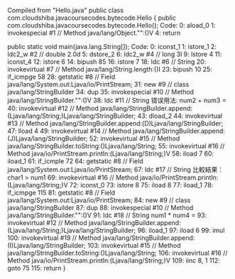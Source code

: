 Compiled from "Hello.java"
public class com.cloudshiba.javacoursecodes.bytecode.Hello {
  public com.cloudshiba.javacoursecodes.bytecode.Hello();
    Code:
       0: aload_0
       1: invokespecial #1                  // Method java/lang/Object."<init>":()V
       4: return

  public static void main(java.lang.String[]);
    Code:
       0: iconst_1
       1: istore_1
       2: ldc2_w        #2                  // double 2.0d
       5: dstore_2
       6: ldc2_w        #4                  // long 3l
       9: lstore        4
      11: iconst_4
      12: istore        6
      14: bipush        85
      16: istore        7
      18: ldc           #6                  // String
      20: invokevirtual #7                  // Method java/lang/String.length:()I
      23: bipush        10
      25: if_icmpge     58
      28: getstatic     #8                  // Field java/lang/System.out:Ljava/io/PrintStream;
      31: new           #9                  // class java/lang/StringBuilder
      34: dup
      35: invokespecial #10                 // Method java/lang/StringBuilder."<init>":()V
      38: ldc           #11                 // String 错误用法: num2 + num3 =
      40: invokevirtual #12                 // Method java/lang/StringBuilder.append:(Ljava/lang/String;)Ljava/lang/StringBuilder;
      43: dload_2
      44: invokevirtual #13                 // Method java/lang/StringBuilder.append:(D)Ljava/lang/StringBuilder;
      47: lload         4
      49: invokevirtual #14                 // Method java/lang/StringBuilder.append:(J)Ljava/lang/StringBuilder;
      52: invokevirtual #15                 // Method java/lang/StringBuilder.toString:()Ljava/lang/String;
      55: invokevirtual #16                 // Method java/io/PrintStream.println:(Ljava/lang/String;)V
      58: iload         7
      60: iload_1
      61: if_icmple     72
      64: getstatic     #8                  // Field java/lang/System.out:Ljava/io/PrintStream;
      67: ldc           #17                 // String 比較結果： char1 > num1
      69: invokevirtual #16                 // Method java/io/PrintStream.println:(Ljava/lang/String;)V
      72: iconst_0
      73: istore        8
      75: iload         8
      77: iload_1
      78: if_icmpge     115
      81: getstatic     #8                  // Field java/lang/System.out:Ljava/io/PrintStream;
      84: new           #9                  // class java/lang/StringBuilder
      87: dup
      88: invokespecial #10                 // Method java/lang/StringBuilder."<init>":()V
      91: ldc           #18                 // String num1 * num4 =
      93: invokevirtual #12                 // Method java/lang/StringBuilder.append:(Ljava/lang/String;)Ljava/lang/StringBuilder;
      96: iload_1
      97: iload         6
      99: imul
     100: invokevirtual #19                 // Method java/lang/StringBuilder.append:(I)Ljava/lang/StringBuilder;
     103: invokevirtual #15                 // Method java/lang/StringBuilder.toString:()Ljava/lang/String;
     106: invokevirtual #16                 // Method java/io/PrintStream.println:(Ljava/lang/String;)V
     109: iinc          8, 1
     112: goto          75
     115: return
}
